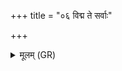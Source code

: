 +++
title = "०६ विद्म ते सर्वाः"

+++
<details><summary>मूलम् (GR)</summary>

विद्म ते सर्वाः परिजाः पुरस्ताद्  
विद्म स्वप्न यो अधिपा इहो ते ।  
यशस्विनो नो यशसेह पाह्य्  
आराद् द्विषेभिर् अप याहि दूरम् ॥
</details>